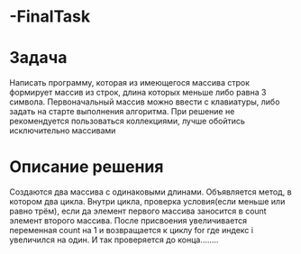# -FinalTask

# Задача 
Написать программу, которая из имеющегося массива строк формирует массив из строк, длина которых меньше либо равна 3 символа. Первоначальный массив можно ввести с клавиатуры, либо задать на старте выполнения алгоритма. При решение не рекомендуется пользоваться коллекциями, лучше обойтись исключительно массивами

# Описание решения
Создаются два массива с одинаковыми длинами. Объявляется метод, в котором два цикла. Внутри цикла, проверка условия(если меньше или равно трём),
если да элемент первого массива заносится в count элемент второго массива.
После присвоения увеличивается переменная count на 1 и возвращается к циклу for где индекс i увеличился на один. И так проверяется до конца........

